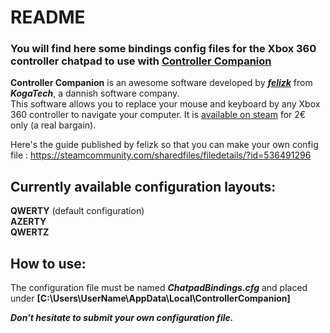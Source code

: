 # README
### You will find here some bindings config files for the Xbox 360 controller chatpad to use with [Controller Companion](http://controllercompanion.com/)

**Controller Companion** is an awesome software developed by **_[felizk](https://twitter.com/felizk)_** from **_KogaTech_**, a dannish software company.  
This software allows you to replace your mouse and keyboard by any Xbox 360 controller to navigate your computer. It is [available on steam](https://store.steampowered.com/app/367670/Controller_Companion/) for 2€ only (a real bargain).

Here's the guide published by felizk so that you can make your own config file : https://steamcommunity.com/sharedfiles/filedetails/?id=536491296



## Currently available configuration layouts:
**QWERTY** (default configuration)  
**AZERTY**  
**QWERTZ**  


## How to use:
The configuration file must be named **_ChatpadBindings.cfg_** and placed under **[C:\Users\UserName\AppData\Local\ControllerCompanion]**
  
  
***Don't hesitate to submit your own configuration file.***
